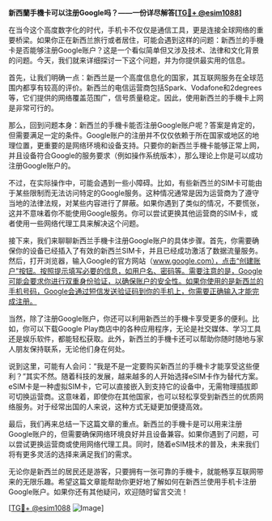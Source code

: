 **新西蘭手機卡可以注册Google吗？——一份详尽解答[[TG💪+ @esim1088](https://t.me/s/esim1088)]**

在当今这个高度数字化的时代，手机卡不仅仅是通信工具，更是连接全球网络的重要桥梁。如果你正在新西兰旅行或者居住，可能会遇到这样的问题：新西兰的手機卡是否能够注册Google账户？这是一个看似简单但又涉及技术、法律和文化背景的问题。今天，我们就来详细探讨一下这个问题，并为你提供最实用的信息。

首先，让我们明确一点：新西兰是一个高度信息化的国家，其互联网服务在全球范围内都享有较高的评价。新西兰的电信运营商包括Spark、Vodafone和2degrees等，它们提供的网络覆盖范围广，信号质量稳定。因此，使用新西兰的手機卡上网是非常可行的。

那么，回到问题本身：新西兰的手機卡能否注册Google账户呢？答案是肯定的，但需要满足一定的条件。Google账户的注册并不仅仅依赖于所在国家或地区的地理位置，更重要的是网络环境和设备支持。只要你的新西兰手機卡能够正常上网，并且设备符合Google的服务要求（例如操作系统版本），那么理论上你是可以成功注册Google账户的。

不过，在实际操作中，可能会遇到一些小障碍。比如，有些新西兰的SIM卡可能由于某些限制而无法访问特定的Google服务。这种情况通常是因为运营商为了遵守当地的法律法规，对某些内容进行了屏蔽。如果你遇到了类似的情况，不要慌张，这并不意味着你不能使用Google服务。你可以尝试更换其他运营商的SIM卡，或者使用一些网络代理工具来解决这个问题。

接下来，我们来聊聊新西兰手機卡注册Google账户的具体步骤。首先，你需要确保你的设备已经插入了有效的新西兰SIM卡，并且已经成功激活了数据流量服务。然后，打开浏览器，输入Google的官方网站（www.google.com），点击“创建账户”按钮。按照提示填写必要的信息，如用户名、密码等。需要注意的是，Google可能会要求你进行双重身份验证，以确保账户的安全性。如果你使用的是新西兰的手机号码，Google会通过短信发送验证码到你的手机上，你需要正确输入才能完成注册。

当然，除了注册Google账户，你还可以利用新西兰的手機卡享受更多的便利。比如，你可以下载Google Play商店中的各种应用程序，无论是社交媒体、学习工具还是娱乐软件，都能轻松获取。此外，新西兰的手機卡还可以帮助你随时随地与家人朋友保持联系，无论他们身在何处。

说到这里，可能有人会问：“我是不是一定要购买新西兰的手機卡才能享受这些便利？”其实不然。随着科技的发展，越来越多的人开始选择eSIM卡作为替代方案。eSIM卡是一种虚拟SIM卡，它可以直接嵌入到支持它的设备中，无需物理插拔即可切换运营商。这意味着，即使你在其他国家，也可以轻松享受到新西兰的优质网络服务。对于经常出国的人来说，这种方式无疑更加便捷高效。

最后，我们再来总结一下这篇文章的重点。新西兰的手機卡是可以用来注册Google账户的，但需要确保网络环境良好并且设备兼容。如果你遇到了问题，可以尝试更换运营商或使用网络代理工具。同时，随着eSIM技术的普及，未来我们将有更多灵活的选择来满足我们的需求。

无论你是新西兰的居民还是游客，只要拥有一张可靠的手機卡，就能畅享互联网带来的无限乐趣。希望这篇文章能帮助你更好地了解如何在新西兰使用手机卡注册Google账户。如果你还有其他疑问，欢迎随时留言交流！

[[TG💪+ @esim1088](https://t.me/s/esim1088) ![Image](https://i.postimg.cc/4NQfJmqS/Snipaste-2025-05-13-00-14-12.png)]